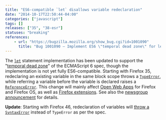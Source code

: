 ```yaml
---
title: "ES6-compatible `let` disallows variable redeclaration"
date: "2014-10-17T22:50:44-04:00"
categories: ["javascript"]
tags: []
releases: ["35", "38-esr"]
statuses: "breaking"
references:
    - url: "https://bugzilla.mozilla.org/show_bug.cgi?id=1001090"
      title: "Bug 1001090 – Implement ES6 \"temporal dead zone\" for let"
---
```

The [`let`](https://developer.mozilla.org/docs/Web/JavaScript/Reference/Statements/let) statement implementation has been updated to support the "[temporal dead zone](https://developer.mozilla.org/docs/Web/JavaScript/Reference/Statements/let#Temporal_dead_zone_and_errors_with_let)" of the ECMAScript 6 spec, though the implementation is not yet fully ES6-compatible. Starting with Firefox 35, redeclaring an existing variable in the same block scope throws a [`TypeError`](https://developer.mozilla.org/docs/Web/JavaScript/Reference/Global_Objects/TypeError), while referring a variable before the variable is declared raises a [`ReferenceError`](https://developer.mozilla.org/docs/JavaScript/Reference/Global_Objects/ReferenceError). This change will mainly affect [Open Web Apps](https://developer.mozilla.org/Apps) for Firefox and Firefox OS, as well as [Firefox extensions](https://developer.mozilla.org/Add-ons). See also the [newsgroup announcement](https://groups.google.com/d/topic/mozilla.dev.platform/tezdW299Zds/discussion) for details.

**Update**: Starting with Firefox 46, redeclaration of variables will [throw a `SyntaxError`](https://bugzilla.mozilla.org/show_bug.cgi?id=1198833) instead of `TypeError` as per the spec.

